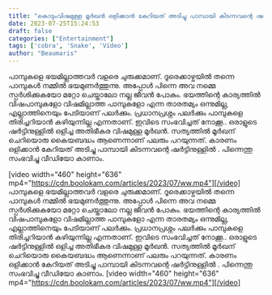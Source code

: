```yaml
---
title: "കൊടുംവിഷമുള്ള മൂർഖൻ ഒളിക്കാൻ കേറിയത് അടിച്ചു പാമ്പായി കിടന്നവന്റെ ഷർട്ടിനുള്ളിൽ, ജീവന്മരണ പോരാട്ടം , പിന്നെന്തു സംഭവിച്ചു വീഡിയോ കാണാം"
date: 2023-07-25T15:24:53
draft: false
categories: ["Entertainment"]
tags: ['cobra', 'Snake', 'Video']
author: "Beaumaris"
---
```


പാമ്പുകളെ ഭയമില്ലാത്തവർ വളരെ ചുരുക്കമാണ്. ദൂരെക്കാഴ്ചയിൽ തന്നെ പാമ്പുകൾ നമ്മിൽ ഭയമുണർത്തുന്നു. അപ്പോൾ പിന്നെ അവ നമ്മെ സ്പർശിക്കുകയോ മറ്റോ ചെയ്താലോ നല്ല ജീവൻ പോകും. ഭയത്തിന്റെ കാര്യത്തിൽ വിഷപാമ്പുകളോ വിഷമില്ലാത്ത പാമ്പുകളോ എന്ന താരതമ്യം ഒന്നുമില്ല, എല്ലാത്തിനെയും പേടിയാണ് പലർക്കും. പ്രധാനപ്രശ്നം പലർക്കും പാമ്പുകളെ തിരിച്ചറിയാൻ കഴിയുന്നില്ല എന്നതാണ്. ഇവിടെ സംഭവിച്ചത് നോക്കൂ.. ഒരാളുടെ ഷർട്ടിനുള്ളിൽ ഒളിച്ച അതിഭീകര വിഷമുള്ള മൂർഖൻ. സത്യത്തിൽ മൂർഖന് ചെറിയൊരു കൈയബദ്ധം ആണെന്നാണ് പലരും പറയുന്നത്. കാരണം ഒളിക്കാൻ കേറിയത് അടിച്ചു പാമ്പായി കിടന്നവന്റെ ഷർട്ടിനുള്ളിൽ . പിന്നെന്തു സംഭവിച്ചു വീഡിയോ കാണാം.

[video width="460" height="636" mp4="https://cdn.boolokam.com/articles/2023/07/ww.mp4"][/video]
പാമ്പുകളെ ഭയമില്ലാത്തവർ വളരെ ചുരുക്കമാണ്. ദൂരെക്കാഴ്ചയിൽ തന്നെ പാമ്പുകൾ നമ്മിൽ ഭയമുണർത്തുന്നു. അപ്പോൾ പിന്നെ അവ നമ്മെ സ്പർശിക്കുകയോ മറ്റോ ചെയ്താലോ നല്ല ജീവൻ പോകും. ഭയത്തിന്റെ കാര്യത്തിൽ വിഷപാമ്പുകളോ വിഷമില്ലാത്ത പാമ്പുകളോ എന്ന താരതമ്യം ഒന്നുമില്ല, എല്ലാത്തിനെയും പേടിയാണ് പലർക്കും. പ്രധാനപ്രശ്നം പലർക്കും പാമ്പുകളെ തിരിച്ചറിയാൻ കഴിയുന്നില്ല എന്നതാണ്. ഇവിടെ സംഭവിച്ചത് നോക്കൂ.. ഒരാളുടെ ഷർട്ടിനുള്ളിൽ ഒളിച്ച അതിഭീകര വിഷമുള്ള മൂർഖൻ. സത്യത്തിൽ മൂർഖന് ചെറിയൊരു കൈയബദ്ധം ആണെന്നാണ് പലരും പറയുന്നത്. കാരണം ഒളിക്കാൻ കേറിയത് അടിച്ചു പാമ്പായി കിടന്നവന്റെ ഷർട്ടിനുള്ളിൽ . പിന്നെന്തു സംഭവിച്ചു വീഡിയോ കാണാം. [video width="460" height="636" mp4="https://cdn.boolokam.com/articles/2023/07/ww.mp4"][/video]
